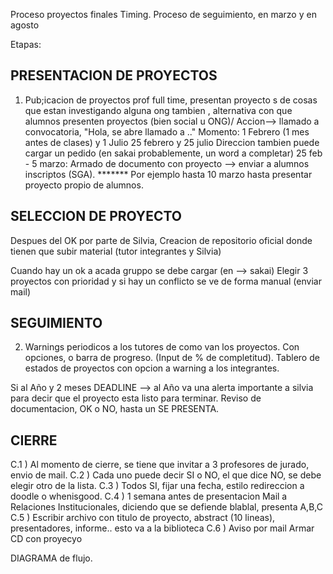 Proceso proyectos finales
Timing.
Proceso de seguimiento, en marzo y en agosto

Etapas:

PRESENTACION DE PROYECTOS
---------------------------------------------------------------------------------------------------------------
1) Pub;icacion de proyectos prof full time, presentan proyecto s de cosas que estan investigando alguna ong tambien , alternativa con que alumnos presenten proyectos (bien social u ONG)/
Accion--> llamado a convocatoria, "Hola, se abre llamado a .."
Momento:
1 Febrero (1 mes antes de clases) y 1 Julio
25 febrero y 25 julio
Direccion tambien puede cargar un pedido (en sakai probablemente, un word a completar)
25 feb - 5 marzo: Armado de documento con proyecto --> enviar a alumnos inscriptos (SGA). *******
Por ejemplo hasta 10 marzo hasta presentar proyecto propio de alumnos.

SELECCION DE PROYECTO
---------------------------------------------------------------------------------------------------------------
Despues del OK por parte de Silvia, Creacion de repositorio oficial donde tienen que subir material (tutor integrantes y Silvia)

Cuando hay un ok a acada gruppo se debe cargar (en --> sakai)
Elegir 3 proyectos con prioridad y si hay un conflicto se ve de forma manual (enviar mail)

SEGUIMIENTO
---------------------------------------------------------------------------------------------------------------
2) Warnings periodicos a los tutores de como van los proyectos. Con opciones, o barra de progreso.
(Input de % de completitud).
Tablero de estados de proyectos con opcion a warning a los integrantes.

Si al Año y 2 meses DEADLINE --> al Año va una alerta importante a silvia para decir que el proyecto esta listo para terminar.
Reviso de documentacion, OK o NO, hasta un SE PRESENTA.


CIERRE
---------------------------------------------------------------------------------------------------------------
C.1 ) Al momento de cierre, se tiene que invitar a 3 profesores de jurado, envio de mail.
C.2 ) Cada uno puede decir SI o NO, el que dice NO, se debe elegir otro de la lista.
C.3 ) Todos SI, fijar una fecha, estilo redireccion a doodle o whenisgood.
C.4 ) 1 semana antes de presentacion Mail a Relaciones Institucionales, diciendo que se defiende blablal, presenta A,B,C
C.5 ) Escribir archivo con titulo de proyecto, abstract (10 lineas), presentadores, informe.. esto va a la biblioteca
C.6 ) Aviso por mail Armar CD con proyecyo


DIAGRAMA de flujo.



